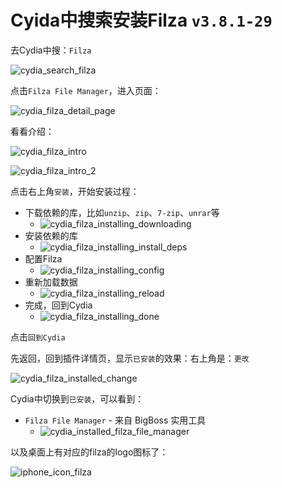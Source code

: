 # Cyida中搜索安装Filza `v3.8.1-29`

去Cydia中搜：`Filza`

![cydia_search_filza](../../../../assets/img/cydia_search_filza.png)

点击`Filza File Manager`，进入页面：

![cydia_filza_detail_page](../../../../assets/img/cydia_filza_detail_page.png)

看看介绍：

![cydia_filza_intro](../../../../assets/img/cydia_filza_intro.png)

![cydia_filza_intro_2](../../../../assets/img/cydia_filza_intro_2.png)

点击右上角`安装`，开始安装过程：

* 下载依赖的库，比如`unzip`、`zip`、`7-zip`、`unrar`等
  * ![cydia_filza_installing_downloading](../../../../assets/img/cydia_filza_installing_downloading.png)
* 安装依赖的库
  * ![cydia_filza_installing_install_deps](../../../../assets/img/cydia_filza_installing_install_deps.png)
* 配置Filza
  * ![cydia_filza_installing_config](../../../../assets/img/cydia_filza_installing_config.png)
* 重新加载数据
  * ![cydia_filza_installing_reload](../../../../assets/img/cydia_filza_installing_reload.png)
* 完成，回到Cydia
  * ![cydia_filza_installing_done](../../../../assets/img/cydia_filza_installing_done.png)

点击`回到Cydia`

先返回，回到插件详情页，显示`已安装`的效果：右上角是：`更改`

![cydia_filza_installed_change](../../../../assets/img/cydia_filza_installed_change.png)

Cydia中切换到`已安装`，可以看到：

* `Filza File Manager` - 来自 BigBoss 实用工具
  * ![cydia_installed_filza_file_manager](../../../../assets/img/cydia_installed_filza_file_manager.png)

以及桌面上有对应的filza的logo图标了：

![iphone_icon_filza](../../../../assets/img/iphone_icon_filza.png)
